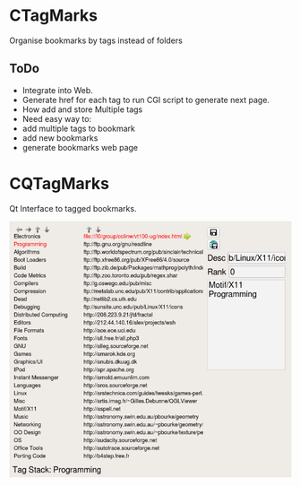 # CTagMarks #
Organise bookmarks by tags instead of folders

## ToDo ##
 + Integrate into Web.
 + Generate href for each tag to run CGI script to generate next page.
 + How add and store Multiple tags
 + Need easy way to:
 +   add multiple tags to bookmark
 +   add new bookmarks
 +   generate bookmarks web page

# CQTagMarks #
Qt Interface to tagged bookmarks.

![tagmarks](CQTagMarks.png "Tagged Bookmarks Editor")
